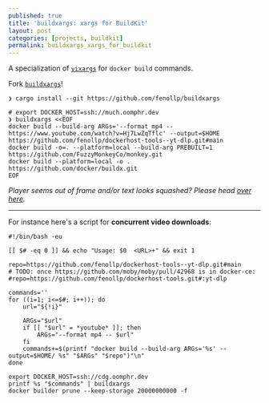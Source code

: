 ```yaml
---
published: true
title: 'buildxargs: xargs for BuildKit'
layout: post
categories: [projects, buildkit]
permalink: buildxargs_xargs_for_buildkit
---
```


A specialization of [`vixargs`](./vixargs-visual-xargs) for `docker build` commands.

Fork [`buildxargs`](https://github.com/fenollp/buildxargs)!

```shell
❯ cargo install --git https://github.com/fenollp/buildxargs

# export DOCKER_HOST=ssh://much.oomphr.dev
❯ buildxargs <<EOF
docker build --build-arg ARGs='--format mp4 -- https://www.youtube.com/watch?v=Hj7LwZqTflc' --output=$HOME https://github.com/fenollp/dockerhost-tools--yt-dlp.git#main
docker build -o=. --platform=local --build-arg PREBUILT=1 https://github.com/FuzzyMonkeyCo/monkey.git
docker build --platform=local -o . https://github.com/docker/buildx.git
EOF
```

<script id="asciicast-tOf28m3MIdDI4IBRE53QAaYG5" src="https://asciinema.org/a/tOf28m3MIdDI4IBRE53QAaYG5.js" async data-autoplay="true" data-loop="true" data-idleTimeLimit="1" data-theme="monokai" data-size="small"></script>

*Player seems out of frame and/or text looks squashed? Please head [over here](https://asciinema.org/a/tOf28m3MIdDI4IBRE53QAaYG5).*

---

For instance here's a script for **concurrent video downloads**:
```shell
#!/bin/bash -eu

[[ $# -eq 0 ]] && echo "Usage: $0  <URL>+" && exit 1

repo=https://github.com/fenollp/dockerhost-tools--yt-dlp.git#main
# TODO: once https://github.com/moby/moby/pull/42968 is in docker-ce:
#repo=https://github.com/fenollp/dockerhost-tools.git#:yt-dlp

commands=''
for ((i=1; i<=$#; i++)); do
    url="${!i}"

    ARGs="$url"
    if [[ "$url" = *youtube* ]]; then
        ARGs="--format mp4 -- $url"
    fi
    commands+=$(printf "docker build --build-arg ARGs='%s' --output=$HOME/ %s" "$ARGs" "$repo")"\n"
done

export DOCKER_HOST=ssh://cdg.oomphr.dev
printf %s "$commands" | buildxargs
docker builder prune --keep-storage 20000000000 -f
```
